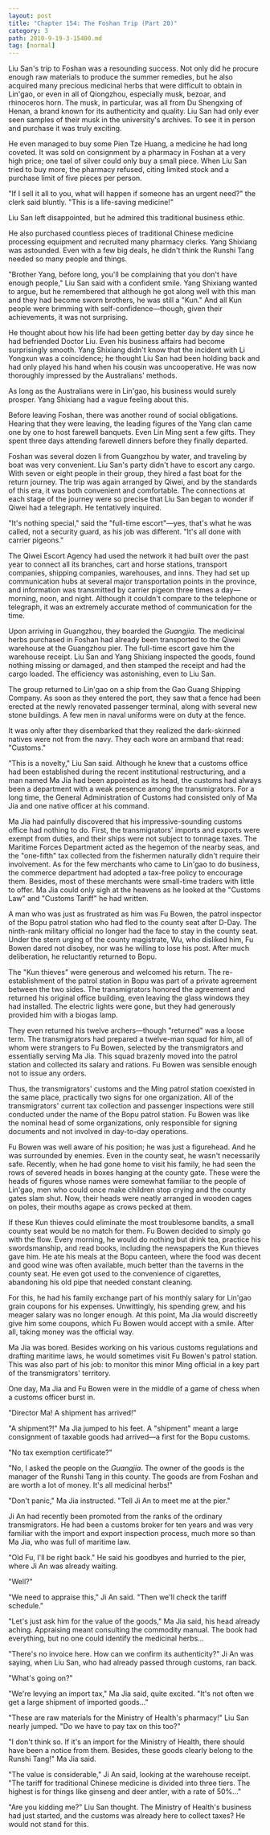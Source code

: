 ```yaml
---
layout: post
title: "Chapter 154: The Foshan Trip (Part 20)"
category: 3
path: 2010-9-19-3-15400.md
tag: [normal]
---
```


Liu San's trip to Foshan was a resounding success. Not only did he procure enough raw materials to produce the summer remedies, but he also acquired many precious medicinal herbs that were difficult to obtain in Lin'gao, or even in all of Qiongzhou, especially musk, bezoar, and rhinoceros horn. The musk, in particular, was all from Du Shengxing of Henan, a brand known for its authenticity and quality. Liu San had only ever seen samples of their musk in the university's archives. To see it in person and purchase it was truly exciting.

He even managed to buy some Pien Tze Huang, a medicine he had long coveted. It was sold on consignment by a pharmacy in Foshan at a very high price; one tael of silver could only buy a small piece. When Liu San tried to buy more, the pharmacy refused, citing limited stock and a purchase limit of five pieces per person.

"If I sell it all to you, what will happen if someone has an urgent need?" the clerk said bluntly. "This is a life-saving medicine!"

Liu San left disappointed, but he admired this traditional business ethic.

He also purchased countless pieces of traditional Chinese medicine processing equipment and recruited many pharmacy clerks. Yang Shixiang was astounded. Even with a few big deals, he didn't think the Runshi Tang needed so many people and things.

"Brother Yang, before long, you'll be complaining that you don't have enough people," Liu San said with a confident smile. Yang Shixiang wanted to argue, but he remembered that although he got along well with this man and they had become sworn brothers, he was still a "Kun." And all Kun people were brimming with self-confidence—though, given their achievements, it was not surprising.

He thought about how his life had been getting better day by day since he had befriended Doctor Liu. Even his business affairs had become surprisingly smooth. Yang Shixiang didn't know that the incident with Li Yongxun was a coincidence; he thought Liu San had been holding back and had only played his hand when his cousin was uncooperative. He was now thoroughly impressed by the Australians' methods.

As long as the Australians were in Lin'gao, his business would surely prosper. Yang Shixiang had a vague feeling about this.

Before leaving Foshan, there was another round of social obligations. Hearing that they were leaving, the leading figures of the Yang clan came one by one to host farewell banquets. Even Lin Ming sent a few gifts. They spent three days attending farewell dinners before they finally departed.

Foshan was several dozen li from Guangzhou by water, and traveling by boat was very convenient. Liu San's party didn't have to escort any cargo. With seven or eight people in their group, they hired a fast boat for the return journey. The trip was again arranged by Qiwei, and by the standards of this era, it was both convenient and comfortable. The connections at each stage of the journey were so precise that Liu San began to wonder if Qiwei had a telegraph. He tentatively inquired.

"It's nothing special," said the "full-time escort"—yes, that's what he was called, not a security guard, as his job was different. "It's all done with carrier pigeons."

The Qiwei Escort Agency had used the network it had built over the past year to connect all its branches, cart and horse stations, transport companies, shipping companies, warehouses, and inns. They had set up communication hubs at several major transportation points in the province, and information was transmitted by carrier pigeon three times a day—morning, noon, and night. Although it couldn't compare to the telephone or telegraph, it was an extremely accurate method of communication for the time.

Upon arriving in Guangzhou, they boarded the *Guangjia*. The medicinal herbs purchased in Foshan had already been transported to the Qiwei warehouse at the Guangzhou pier. The full-time escort gave him the warehouse receipt. Liu San and Yang Shixiang inspected the goods, found nothing missing or damaged, and then stamped the receipt and had the cargo loaded. The efficiency was astonishing, even to Liu San.

The group returned to Lin'gao on a ship from the Gao Guang Shipping Company. As soon as they entered the port, they saw that a fence had been erected at the newly renovated passenger terminal, along with several new stone buildings. A few men in naval uniforms were on duty at the fence.

It was only after they disembarked that they realized the dark-skinned natives were not from the navy. They each wore an armband that read: "Customs."

"This is a novelty," Liu San said. Although he knew that a customs office had been established during the recent institutional restructuring, and a man named Ma Jia had been appointed as its head, the customs had always been a department with a weak presence among the transmigrators. For a long time, the General Administration of Customs had consisted only of Ma Jia and one native officer at his command.

Ma Jia had painfully discovered that his impressive-sounding customs office had nothing to do. First, the transmigrators' imports and exports were exempt from duties, and their ships were not subject to tonnage taxes. The Maritime Forces Department acted as the hegemon of the nearby seas, and the "one-fifth" tax collected from the fishermen naturally didn't require their involvement. As for the few merchants who came to Lin'gao to do business, the commerce department had adopted a tax-free policy to encourage them. Besides, most of these merchants were small-time traders with little to offer. Ma Jia could only sigh at the heavens as he looked at the "Customs Law" and "Customs Tariff" he had written.

A man who was just as frustrated as him was Fu Bowen, the patrol inspector of the Bopu patrol station who had fled to the county seat after D-Day. The ninth-rank military official no longer had the face to stay in the county seat. Under the stern urging of the county magistrate, Wu, who disliked him, Fu Bowen dared not disobey, nor was he willing to lose his post. After much deliberation, he reluctantly returned to Bopu.

The "Kun thieves" were generous and welcomed his return. The re-establishment of the patrol station in Bopu was part of a private agreement between the two sides. The transmigrators honored the agreement and returned his original office building, even leaving the glass windows they had installed. The electric lights were gone, but they had generously provided him with a biogas lamp.

They even returned his twelve archers—though "returned" was a loose term. The transmigrators had prepared a twelve-man squad for him, all of whom were strangers to Fu Bowen, selected by the transmigrators and essentially serving Ma Jia. This squad brazenly moved into the patrol station and collected its salary and rations. Fu Bowen was sensible enough not to issue any orders.

Thus, the transmigrators' customs and the Ming patrol station coexisted in the same place, practically two signs for one organization. All of the transmigrators' current tax collection and passenger inspections were still conducted under the name of the Bopu patrol station. Fu Bowen was like the nominal head of some organizations, only responsible for signing documents and not involved in day-to-day operations.

Fu Bowen was well aware of his position; he was just a figurehead. And he was surrounded by enemies. Even in the county seat, he wasn't necessarily safe. Recently, when he had gone home to visit his family, he had seen the rows of severed heads in boxes hanging at the county gate. These were the heads of figures whose names were somewhat familiar to the people of Lin'gao, men who could once make children stop crying and the county gates slam shut. Now, their heads were neatly arranged in wooden cages on poles, their mouths agape as crows pecked at them.

If these Kun thieves could eliminate the most troublesome bandits, a small county seat would be no match for them. Fu Bowen decided to simply go with the flow. Every morning, he would do nothing but drink tea, practice his swordsmanship, and read books, including the newspapers the Kun thieves gave him. He ate his meals at the Bopu canteen, where the food was decent and good wine was often available, much better than the taverns in the county seat. He even got used to the convenience of cigarettes, abandoning his old pipe that needed constant cleaning.

For this, he had his family exchange part of his monthly salary for Lin'gao grain coupons for his expenses. Unwittingly, his spending grew, and his meager salary was no longer enough. At this point, Ma Jia would discreetly give him some coupons, which Fu Bowen would accept with a smile. After all, taking money was the official way.

Ma Jia was bored. Besides working on his various customs regulations and drafting maritime laws, he would sometimes visit Fu Bowen's patrol station. This was also part of his job: to monitor this minor Ming official in a key part of the transmigrators' territory.

One day, Ma Jia and Fu Bowen were in the middle of a game of chess when a customs officer burst in.

"Director Ma! A shipment has arrived!"

"A shipment?!" Ma Jia jumped to his feet. A "shipment" meant a large consignment of taxable goods had arrived—a first for the Bopu customs.

"No tax exemption certificate?"

"No, I asked the people on the *Guangjia*. The owner of the goods is the manager of the Runshi Tang in this county. The goods are from Foshan and are worth a lot of money. It's all medicinal herbs!"

"Don't panic," Ma Jia instructed. "Tell Ji An to meet me at the pier."

Ji An had recently been promoted from the ranks of the ordinary transmigrators. He had been a customs broker for ten years and was very familiar with the import and export inspection process, much more so than Ma Jia, who was full of maritime law.

"Old Fu, I'll be right back." He said his goodbyes and hurried to the pier, where Ji An was already waiting.

"Well?"

"We need to appraise this," Ji An said. "Then we'll check the tariff schedule."

"Let's just ask him for the value of the goods," Ma Jia said, his head already aching. Appraising meant consulting the commodity manual. The book had everything, but no one could identify the medicinal herbs...

"There's no invoice here. How can we confirm its authenticity?" Ji An was saying, when Liu San, who had already passed through customs, ran back.

"What's going on?"

"We're levying an import tax," Ma Jia said, quite excited. "It's not often we get a large shipment of imported goods..."

"These are raw materials for the Ministry of Health's pharmacy!" Liu San nearly jumped. "Do we have to pay tax on this too?"

"I don't think so. If it's an import for the Ministry of Health, there should have been a notice from them. Besides, these goods clearly belong to the Runshi Tang!" Ma Jia said.

"The value is considerable," Ji An said, looking at the warehouse receipt. "The tariff for traditional Chinese medicine is divided into three tiers. The highest is for things like ginseng and deer antler, with a rate of 50%..."

"Are you kidding me?" Liu San thought. The Ministry of Health's business had just started, and the customs was already here to collect taxes? He would not stand for this.